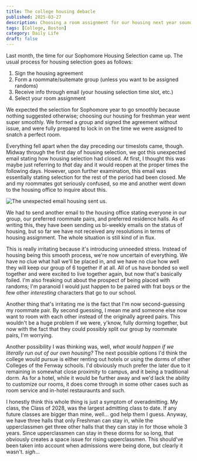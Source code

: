 ```yaml
---
title: The college housing debacle
published: 2025-03-27
description: Choosing a room assignment for our housing next year sounds like a simple task, right? Well, you'd be wrong. Our opportunity to choose was sweeped out right from under us.
tags: [College, Boston]
category: Daily Life
draft: false
---
```


Last month, the time for our Sophomore Housing Selection came up. The usual process for housing selection goes as follows:

1. Sign the housing agreement
2. Form a roommate/suitemate group (unless you want to be assigned randoms)
3. Receive info through email (your housing selection time slot, etc.)
4. Select your room assignment

We expected the selection for Sophomore year to go smoothly because nothing suggested otherwise; choosing our housing for freshman year went super smoothly. We formed a group and signed the agreement without issue, and were fully prepared to lock in on the time we were assigned to snatch a perfect room.

Everything fell apart when the day preceding our timeslots came, though. Midway through the first day of housing selection, we got this unexpected email stating how housing selection had closed. At first, I thought this was maybe just referring to *that* day and it would reopen at the proper times the following days. However, upon further examination, this email was essentially stating selection for the rest of the period had been closed. Me and my roommates got seriously confused, so me and another went down to the housing office to inquire about this.

![The unexpected email housing sent us.](https://files.catbox.moe/i2r345.png)

We had to send another email to the housing office stating everyone in our group, our preferred roommate pairs, and preferred residence halls. As of writing this, they have been sending us bi-weekly emails on the status of housing, but so far we have not received any resolutions in terms of housing assignment. The whole situation is still kind of in flux.

This is really irritating because it's introducing unneeded stress. Instead of housing being this smooth process, we're now uncertain of everything. We have no clue what hall we'll be placed in, and we have no clue how well they will keep our group of 6 together if at all. All of us have bonded so well together and were excited to live together again, but now that's basically foiled. I'm also freaking out about the prospect of being placed with randoms; I'm paranoid I would just happen to be paired with frat boys or the few other *interesting* characters that go to our school.

Another thing that's irritating me is the fact that I'm now second-guessing my roommate pair. By second guessing, I mean me and someone else now want to room with each other instead of the originally agreed pairs. This wouldn't be a huge problem if we were, y'know, fully dorming together, but now with the fact that they could possibly split our group by roommate pairs, I'm worrying.

Another possibility I was thinking was, well, *what would happen if we literally run out of our own housing?* The next possible options I'd think the college would pursue is either renting out hotels or using the dorms of other Colleges of the Fenway schools. I'd obviously much prefer the later due to it remaining in somewhat close proximity to campus, and it being a traditional dorm. As for a hotel, while it would be further away and we'd lack the ability to customize our rooms, it does come through in some other cases such as room service and in-hotel restauraunts and such.

I honestly think this whole thing is just a symptom of overadmitting. My class, the Class of 2028, was the largest admitting class to date. If any future classes are bigger than mine, well... god help them I guess. Anyway, we have three halls that only Freshman can stay in, while the upperclassmen get three other halls that they can stay in for those whole 3 years. Since upperclassmen can stay in these dorms for so long, that obviously creates a space issue for rising upperclassmen. This should've been taken into account when admissions were being done, but clearly it wasn't. *sigh*...